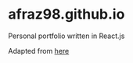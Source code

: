 # afraz98.github.io

Personal portfolio written in React.js

Adapted from [here](https://github.com/roshan0708/portfolio_v2/)

